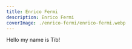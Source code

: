 ```yaml
---
title: Enrico Fermi
description: Enrico Fermi
coverImage: ./enrico-fermi/enrico-fermi.webp
---
```


Hello my name is Tib!
